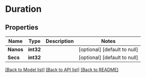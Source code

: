 # Duration

## Properties
Name | Type | Description | Notes
------------ | ------------- | ------------- | -------------
**Nanos** | **int32** |  | [optional] [default to null]
**Secs** | **int32** |  | [optional] [default to null]

[[Back to Model list]](../README.md#documentation-for-models) [[Back to API list]](../README.md#documentation-for-api-endpoints) [[Back to README]](../README.md)

